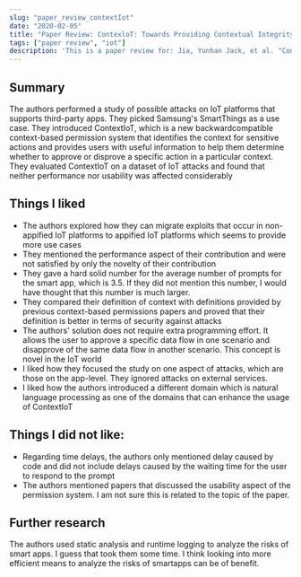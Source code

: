 ```yaml
---
slug: "paper_review_contextIot"
date: "2020-02-05"
title: "Paper Review: ContexloT: Towards Providing Contextual Integrity to Appified IoT Platforms"
tags: ["paper review", "iot"]
description: 'This is a paper review for: Jia, Yunhan Jack, et al. "ContexloT: Towards Providing Contextual Integrity to Appified IoT Platforms." NDSS. Vol. 2. No. 2. 2017.'
---
```


## Summary

The authors performed a study of possible attacks on IoT platforms that supports third-party apps. They
picked Samsung's SmartThings as a use case. They introduced ContextIoT, which is a new backwardcompatible context-based permission system that identifies the context for sensitive actions and
provides users with useful information to help them determine whether to approve or disprove a
specific action in a particular context. They evaluated ContextIoT on a dataset of IoT attacks and found
that neither performance nor usability was affected considerably

## Things I liked

- The authors explored how they can migrate exploits that occur in non-appified IoT platforms to
  appified IoT platforms which seems to provide more use cases
- They mentioned the performance aspect of their contribution and were not satisfied by only
  the novelty of their contribution
- They gave a hard solid number for the average number of prompts for the smart app, which is
  3.5. If they did not mention this number, I would have thought that this number is much larger.
- They compared their definition of context with definitions provided by previous context-based
  permissions papers and proved that their definition is better in terms of security against attacks
- The authors' solution does not require extra programming effort. It allows the user to approve a
  specific data flow in one scenario and disapprove of the same data flow in another scenario. This
  concept is novel in the IoT world
- I liked how they focused the study on one aspect of attacks, which are those on the app-level.
  They ignored attacks on external services.
- I liked how the authors introduced a different domain which is natural language processing as
  one of the domains that can enhance the usage of ContextIoT

## Things I did not like:

- Regarding time delays, the authors only mentioned delay caused by code and did not include
  delays caused by the waiting time for the user to respond to the prompt
- The authors mentioned papers that discussed the usability aspect of the permission system. I
  am not sure this is related to the topic of the paper.

## Further research

The authors used static analysis and runtime logging to analyze the risks of smart apps. I guess that took
them some time. I think looking into more efficient means to analyze the risks of smartapps can be of
benefit.
